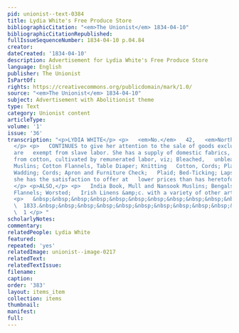 ```yaml
---
pid: unionist--text-0384
title: Lydia White's Free Produce Store
bibliographicCitation: "<em>The Unionist</em> 1834-04-10"
bibliographicCitationRepublished: 
fullIssueSequenceNumber: 1834-04-10 p.04.84
creator: 
dateCreated: '1834-04-10'
description: Advertisement for Lydia White's Free Produce Store
language: English
publisher: The Unionist
IsPartOf: 
rights: https://creativecommons.org/publicdomain/mark/1.0/
source: "<em>The Unionist</em> 1834-04-10"
subject: Advertisement with Abolitionist theme
type: Text
category: Unionist content
articleType: 
volume: '1'
issue: '36'
transcription: "<p>LYDIA WHITE</p> <p>   <em>No.</em>   42,   <em>North Fourth Street,</em>
  </p> <p>   CONTINUES to give her attention to the sale of goods exclusively, which
  are   exempt from slave labor. She has a supply of domestic fabrics, recently   manufactured
  from cotton, cultivated by remunerated labor, viz; Bleached,   unbleached and colored
  Muslins; Cotton Flannels, Table Diaper; Knitting   Cotton, Cords; Plaid; Bed-ticking;
  Wadding; Cords; Apron and Furniture Check;   Plaid; Bed-Ticking; Laps, &amp;c. which
  she has the satisfaction to offer at   lower prices than has heretofore been practicable.
  </p> <p>ALSO,</p> <p>   India Book, Mull and Nansook Muslins; Bengals; Seersuckers;
  Flannels; Worsted;   Irish Linens &amp;c. with a variety of other articles. </p>
  <p>   &nbsp;&nbsp;&nbsp;&nbsp;&nbsp;&nbsp;&nbsp;&nbsp;&nbsp;&nbsp;&nbsp;   Philadelphia,
  \  1833.&nbsp;&nbsp;&nbsp;&nbsp;&nbsp;&nbsp;&nbsp;&nbsp;&nbsp;&nbsp;&nbsp;&nbsp;&nbsp;&nbsp;&nbsp;&nbsp;&nbsp;&nbsp;&nbsp;&nbsp;&nbsp;&nbsp;&nbsp;&nbsp;&nbsp;&nbsp;&nbsp;&nbsp;&nbsp;&nbsp;&nbsp;&nbsp;&nbsp;&nbsp;&nbsp;&nbsp;&nbsp;&nbsp;&nbsp;&nbsp;&nbsp;&nbsp;&nbsp;&nbsp;&nbsp;&nbsp;&nbsp;&nbsp;&nbsp;&nbsp;&nbsp;&nbsp;
  \  1 </p> "
scholarlyNotes: 
commentary: 
relatedPeople: Lydia White
featured: 
repeated: 'yes'
relatedImage: unionist--image-0217
relatedText: 
relatedTextIssue: 
filename: 
caption: 
order: '383'
layout: items_item
collection: items
thumbnail: 
manifest: 
full: 
---
```

